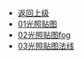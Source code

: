 * [返回上级](Shader/URP管线/)
* [01光照贴图](Shader/URP管线/光照烘焙/01光照贴图.md)
* [02光照贴图fog](Shader/URP管线/光照烘焙/02光照贴图fog.md)
* [03光照贴图法线](Shader/URP管线/光照烘焙/03光照贴图法线.md)